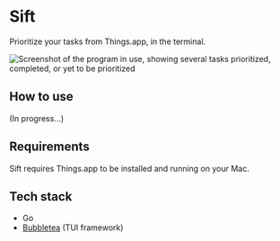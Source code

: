 # Sift

Prioritize your tasks from Things.app, in the terminal.

![Screenshot of the program in use, showing several tasks prioritized, completed, or yet to be prioritized](https://r1vysk5peykhs5gu.public.blob.vercel-storage.com/sift-light-PItyiEXdxlxcuS7R5xj87Ir1b14mFN.png)

## How to use

(In progress...)

## Requirements

Sift requires Things.app to be installed and running on your Mac.

## Tech stack

- Go
- [Bubbletea](https://github.com/charmbracelet/bubbletea) (TUI framework)
